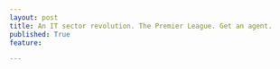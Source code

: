 ```yaml
---
layout: post
title: An IT sector revolution. The Premier League. Get an agent.
published: True
feature: 

---
```


